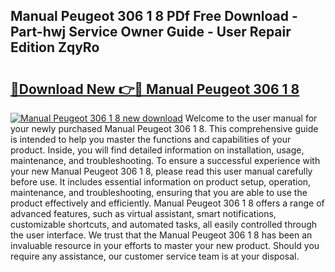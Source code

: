 ## Manual Peugeot 306 1 8 PDf Free Download - Part-hwj Service Owner Guide - User Repair Edition ZqyRo

# <h2><a href="http://bc47997.oget.top/?id=Manual+Peugeot+306+1+8">🔗Download New 👉🔴 Manual Peugeot 306 1 8</a></h2>

[![Manual Peugeot 306 1 8 new download](https://i.imgur.com/5g1atiW.png)](http://bc47997.oget.top/?id=Manual+Peugeot+306+1+8)
Welcome to the user manual for your newly purchased Manual Peugeot 306 1 8. This comprehensive guide is intended to help you master the functions and capabilities of your product. Inside, you will find detailed information on installation, usage, maintenance, and troubleshooting. To ensure a successful experience with your new Manual Peugeot 306 1 8, please read this user manual carefully before use. It includes essential information on product setup, operation, maintenance, and troubleshooting, ensuring that you are able to use the product effectively and efficiently. Manual Peugeot 306 1 8 offers a range of advanced features, such as virtual assistant, smart notifications, customizable shortcuts, and automated tasks, all easily controlled through the user interface. We trust that the Manual Peugeot 306 1 8 has been an invaluable resource in your efforts to master your new product. Should you require any assistance, our customer service team is at your disposal.
